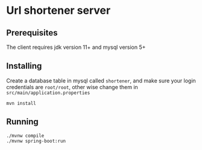 # Url shortener server

## Prerequisites

The client requires jdk version 11+ and mysql version 5+

## Installing

Create a database table in mysql called `shortener`, and make sure your login credentials are `root/root`, other wise change them in `src/main/application.properties`

```
mvn install
```

## Running

```
./mvnw compile
./mvnw spring-boot:run
```
